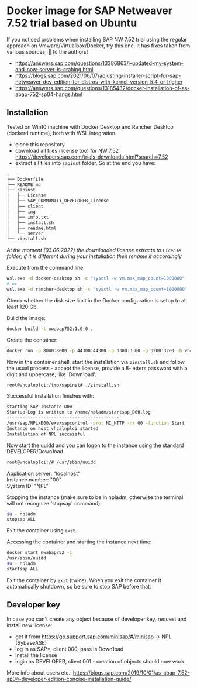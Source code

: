# Docker image for SAP Netweaver 7.52 trial based on Ubuntu

If you noticed problems when installing SAP NW 7.52 trial using the regular approach on Vmware/Virtualbox/Docker, 
try this one. It has fixes taken from various sources, 🍺 to the authors!

- <https://answers.sap.com/questions/13386863/i-updated-my-system-and-now-server-is-crahing.html>
- <https://blogs.sap.com/2021/06/07/adjusting-installer-script-for-sap-netweaver-dev-edition-for-distros-with-kernel-version-5.4-or-higher>
- <https://answers.sap.com/questions/13185432/docker-installation-of-as-abap-752-sp04-hangs.html>

## Installation

Tested on Win10 machine with Docker Desktop and Rancher Desktop (dockerd runtime), both with WSL integration. 

- clone this repository
- download all files (license too) for NW 7.52 <https://developers.sap.com/trials-downloads.html?search=7.52>
- extract all files into `sapinst` folder. So at the end you have:

```bash
.
├── Dockerfile
├── README.md
├── sapinst
│   ├── License
│   ├── SAP_COMMUNITY_DEVELOPER_License
│   ├── client
│   ├── img
│   ├── info.txt
│   ├── install.sh
│   ├── readme.html
│   └── server
└── zinstall.sh
```

*At the moment (03.06.2022) the downloaded license extracts to `License` folder; if it is different during your
installation then rename it accordingly*

Execute from the command line:

```bash
wsl.exe -d docker-desktop sh -c "sysctl -w vm.max_map_count=1000000"
# or
wsl.exe -d rancher-desktop sh -c "sysctl -w vm.max_map_count=1000000"
```

Check whether the disk size limit in the Docker configuration is setup to at least 120 Gb.

Build the image: 

```bash
docker build -t nwabap752:1.0.0 .
```

Create the container: 
  
```bash
docker run -p 8000:8000 -p 44300:44300 -p 3300:3300 -p 3200:3200 -h vhcalnplci --name nwabap752 -it nwabap752:1.0.0 /bin/bash
```

Now in the container shell, start the installation via `zinstall.sh` and follow the usual process - accept the license,
provide a 8-letters password with a digit and uppercase, like `Down1oad'.

```bash
root@vhcalnplci:/tmp/sapinst# ./zinstall.sh
```

Successful installation finishes with:

```bash
starting SAP Instance D00
Startup-Log is written to /home/npladm/startsap_D00.log
-------------------------------------------
/usr/sap/NPL/D00/exe/sapcontrol -prot NI_HTTP -nr 00 -function Start
Instance on host vhcalnplci started
Installation of NPL successful
```

Now start the uuidd and you can logon to the instance using the standard DEVELOPER/Down1oad.

```bash
root@vhcalnplci:/# /usr/sbin/uuidd
```

Application server: "localhost"  
Instance number: "00"  
System ID: "NPL"  

Stopping the instance (make sure to be in npladm, otherwise the terminal will not recognize 'stopsap' command):

```bash
su - npladm
stopsap ALL
```

Exit the container using `exit`.

Accessing the container and starting the instance next time:

```bash
docker start nwabap752 -i
/usr/sbin/uuidd
su - npladm
startsap ALL
```

Exit the container by `exit` (twice). When you exit the container it automatically shutdown, so be sure to stop SAP before that.

## Developer key

In case you can't create any object because of developer key, request and install new license:

- get it from <https://go.support.sap.com/minisap/#/minisap> -> NPL (SybaseASE)
- log in as SAP*, client 000, pass is Down1oad
- install the license
- login as DEVELOPER, client 001 - creation of objects should now work

More info about users etc.:
<https://blogs.sap.com/2019/10/01/as-abap-7.52-sp04-developer-edition-concise-installation-guide/>

